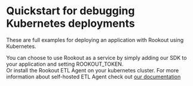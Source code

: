 # Quickstart for debugging Kubernetes deployments

These are full examples for deploying an application with Rookout using Kubernetes.

You can choose to use Rookout as a service by simply adding our SDK to your application and setting ROOKOUT_TOKEN.  
Or install the Rookout ETL Agent on your kubernetes cluster. For more information about self-hosted ETL Agent check out [our documentation](https://docs.rookout.com/docs/agent-setup.html)
